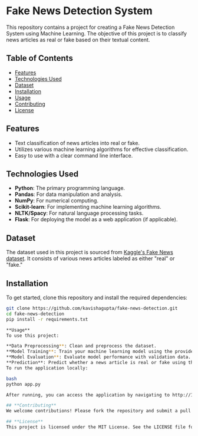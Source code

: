 
# Fake News Detection System

This repository contains a project for creating a Fake News Detection System using Machine Learning. The objective of this project is to classify news articles as real or fake based on their textual content.

## Table of Contents

- [Features](#features)
- [Technologies Used](#technologies-used)
- [Dataset](#dataset)
- [Installation](#installation)
- [Usage](#usage)
- [Contributing](#contributing)
- [License](#license)

## Features

- Text classification of news articles into real or fake.
- Utilizes various machine learning algorithms for effective classification.
- Easy to use with a clear command line interface.

## Technologies Used

- **Python**: The primary programming language.
- **Pandas**: For data manipulation and analysis.
- **NumPy**: For numerical computing.
- **Scikit-learn**: For implementing machine learning algorithms.
- **NLTK/Spacy**: For natural language processing tasks.
- **Flask**: For deploying the model as a web application (if applicable).

## Dataset

The dataset used in this project is sourced from [Kaggle's Fake News dataset](https://www.kaggle.com/c/fake-news/data). It consists of various news articles labeled as either "real" or "fake."

## Installation

To get started, clone this repository and install the required dependencies:

```bash
git clone https://github.com/kavishagupta/fake-news-detection.git
cd fake-news-detection
pip install -r requirements.txt

**Usage**
To use this project:

**Data Preprocessing**: Clean and preprocess the dataset.
**Model Training**: Train your machine learning model using the provided scripts.
**Model Evaluation**: Evaluate model performance with validation data.
**Prediction**: Predict whether a news article is real or fake using the trained model.
To run the application locally:

bash
python app.py

After running, you can access the application by navigating to http://127.0.0.1:5000 in your web browser.

## **Contributing**
We welcome contributions! Please fork the repository and submit a pull request with your improvements.

## **License**
This project is licensed under the MIT License. See the LICENSE file for more details.

